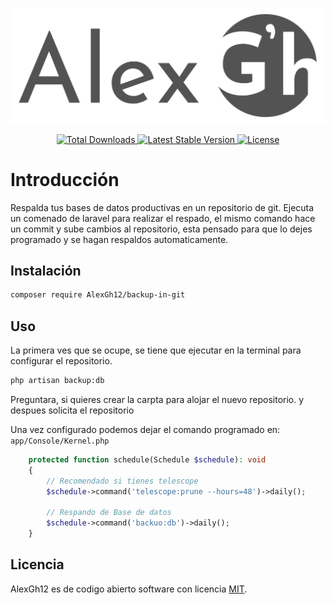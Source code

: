 <p align="center"><img src="art/logo.svg" alt="Logo Alex Gh"></p>

<p align="center">
    <a href="https://packagist.org/packages/laravel/telescope">
        <img src="https://img.shields.io/packagist/dt/laravel/telescope" alt="Total Downloads">
    </a>
    <a href="https://packagist.org/packages/laravel/telescope">
        <img src="https://img.shields.io/packagist/v/laravel/telescope" alt="Latest Stable Version">
    </a>
    <a href="https://packagist.org/packages/laravel/telescope">
        <img src="https://img.shields.io/packagist/l/laravel/telescope" alt="License">
    </a>
</p>

# Introducción

Respalda tus bases de datos productivas en un repositorio de git. Ejecuta un comenado de laravel para realizar el respado, el mismo comando hace un commit y sube cambios al repositorio, esta pensado para que lo dejes programado y se hagan respaldos automaticamente.

## Instalación

```bash
composer require AlexGh12/backup-in-git
```

## Uso

La primera ves que se ocupe, se tiene que ejecutar en la terminal para configurar el repositorio.

```bash
php artisan backup:db
```

Preguntara, si quieres crear la carpta para alojar el nuevo repositorio.
y despues solicita el repositorio

Una vez configurado podemos dejar el comando programado en: `app/Console/Kernel.php`

```php
    protected function schedule(Schedule $schedule): void
    {
        // Recomendado si tienes telescope
		$schedule->command('telescope:prune --hours=48')->daily(); 

        // Respando de Base de datos
        $schedule->command('backuo:db')->daily();
    }
```

## Licencia

AlexGh12 es de codigo abierto software con licencia [MIT](LICENSE.md).
